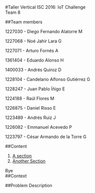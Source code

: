 #Taller Vertical ISC 2016: IoT Challenge  
Team 8

##Team members <div id="teamMembers"></div>

1227030 - Diego Fernando Alatorre M

1227068 - Noé Jahir Lara G

1227071 - Arturo Fornés A

1361404 - Eduardo Alonso H

1400033 - Andrés Quiroz D

1228104 - Candelario Alfonso Gutiérrez G

1228247 - Juan Pablo Íñigo E

1224188 - Raúl Flores M

1226875 - Daniel Risso E

1223489 - Andrés Ruiz J

1226082 - Emmanuel Acevedo P

1223797 - César Armando de la Torre G

##Content
1. [A section](#teamMembers)
2. [Another Section](#id-section2)

<div id="id-section1">Bye</div>
##Context


##Problem Description
